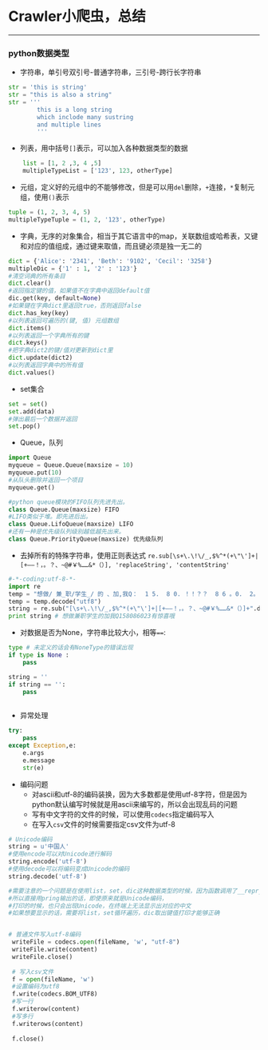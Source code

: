 # Crawler小爬虫，总结
---
### python数据类型
- 字符串，单引号双引号-普通字符串，三引号-跨行长字符串

```python
str = 'this is string'
str = "this is also a string"
str = '''
		this is a long string
		which inclode many sustring
		and multiple lines
		'''
```

- 列表，用中括号`[]`表示，可以加入各种数据类型的数据

```python
	list = [1, 2 ,3, 4 ,5]
	multipleTypeList = ['123', 123, otherType]
```

- 元组，定义好的元组中的不能够修改，但是可以用`del`删除，`+`连接，`*`复制元组，使用`()`表示

```python
tuple = (1, 2, 3, 4, 5)
multipleTypeTuple = (1, 2, '123', otherType)
```

- 字典，无序的对象集合，相当于其它语言中的map，关联数组或哈希表，又键和对应的值组成，通过键来取值，而且键必须是独一无二的

```python
dict = {'Alice': '2341', 'Beth': '9102', 'Cecil': '3258'}
multipleDic = {'1' : 1, '2' : '123'}
#清空词典的所有条目
dict.clear()
#返回指定键的值，如果值不在字典中返回default值
dic.get(key, default=None)
#如果键在字典dict里返回true，否则返回false
dict.has_key(key) 
#以列表返回可遍历的(键, 值) 元组数组
dict.items() 
#以列表返回一个字典所有的键
dict.keys() 
#把字典dict2的键/值对更新到dict里
dict.update(dict2) 
#以列表返回字典中的所有值
dict.values()
```
- set集合

```python
set = set()
set.add(data)
#弹出最后一个数据并返回
set.pop()
```

- Queue，队列

```python
import Queue
myqueue = Queue.Queue(maxsize = 10)
myqueue.put(10)
#从队头删除并返回一个项目
myqueue.get()

#python queue模块的FIFO队列先进先出。
class Queue.Queue(maxsize) FIFO
#LIFO类似于堆。即先进后出。
class Queue.LifoQueue(maxsize) LIFO
#还有一种是优先级队列级别越低越先出来。
class Queue.PriorityQueue(maxsize) 优先级队列
```
  

- 去掉所有的特殊字符串，使用正则表达式 `re.sub[\s+\.\!\/_,$%^*(+\"\']+|[+——！，。？、~@#￥%……&*（）], 'replaceString', 'contentString'`

```python
#-*-coding:utf-8-*-
import re
temp = "想做/ 兼_职/学生_/ 的 、加,我Q：  1 5.  8 0. ！！？？  8 6 。0.  2。 3     有,惊,喜,哦"
temp = temp.decode("utf8")
string = re.sub("[\s+\.\!\/_,$%^*(+\"\']+|[+——！，。？、~@#￥%……&*（）]+".decode("utf8"), "".decode("utf8"),temp)
print string # 想做兼职学生的加我Q158086023有惊喜哦

```

- 对数据是否为None，字符串比较大小，相等`==`:

```python
type # 未定义的话会有NoneType的错误出现
if type is None :
	pass

string = ''
if string == '':
	pass
	
```

- 异常处理

```python
try:
	pass
except Exception,e:
	e.args
	e.message
	str(e)
```

- 编码问题
	- 对ascii和utf-8的编码装换，因为大多数都是使用utf-8字符，但是因为python默认编写时候就是用ascii来编写的，所以会出现乱码的问题
	- 写有中文字符的文件的时候，可以使用`codecs`指定编码写入
	- 在写入`csv`文件的时候需要指定csv文件为utf-8
	
```python
# Unicode编码
string = u'中国人'
#使用encode可以对Unicode进行解码
string.encode('utf-8')
#使用decode可以将编码变成Unicode的编码
string.decode('utf-8')

#需要注意的一个问题是在使用list，set，dic这种数据类型的时候，因为函数调用了__repr__()，
#所以直接用pring输出的话，即使原来就是Unicode编码，
#打印的时候，也只会出现Unicode，在终端上无法显示出对应的中文
#如果想要显示的话，需要将list，set循环遍历，dic取出键值打印才能够正确


# 普通文件写入utf-8编码
 writeFile = codecs.open(fileName, 'w', "utf-8")
 writeFile.write(content)
 writeFile.close()
 
 # 写入csv文件
 f = open(fileName, 'w')
 #设置编码为utf8
 f.write(codecs.BOM_UTF8)
 #写一行
 f.writerow(content)
 #写多行
 f.writerows(content)
 
 f.close()

``` 


